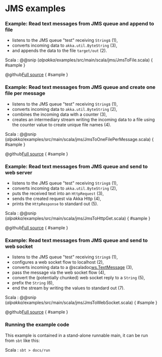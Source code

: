 # JMS examples

### Example: Read text messages from JMS queue and append to file

- listens to the JMS queue "test" receiving `String`s (1),
- converts incoming data to `akka.util.ByteString` (3),
- and appends the data to the file `target/out` (2).

Scala
: @@snip ($alpakka$/examples/src/main/scala/jms/JmsToFile.scala) { #sample }

@github[Full source](/examples/src/main/scala/jms/JmsToFile.scala) { #sample }


### Example: Read text messages from JMS queue and create one file per message

- listens to the JMS queue "test" receiving `String`s (1),
- converts incoming data to `akka.util.ByteString` (2),
- combines the incoming data with a counter (3),
- creates an intermediary stream writing the incoming data to a file using the counter 
value to create unique file names (4). 

Scala
: @@snip ($alpakka$/examples/src/main/scala/jms/JmsToOneFilePerMessage.scala) { #sample }

@github[Full source](/examples/src/main/scala/jms/JmsToOneFilePerMessage.scala) { #sample }



### Example: Read text messages from JMS queue and send to web server

- listens to the JMS queue "test" receiving `String`s (1),
- converts incoming data to `akka.util.ByteString` (2),
- puts the received text into an `HttpRequest` (3),
- sends the created request via Akka Http (4),
- prints the `HttpResponse` to standard out (5).

Scala
: @@snip ($alpakka$/examples/src/main/scala/jms/JmsToHttpGet.scala) { #sample }

@github[Full source](/examples/src/main/scala/jms/JmsToHttpGet.scala) { #sample }



### Example: Read text messages from JMS queue and send to web socket

- listens to the JMS queue "test" receiving `String`s (1),
- configures a web socket flow to localhost (2),
- converts incoming data to a @scaladoc[ws.TextMessage](akka.http.scaladsl.model.ws.TextMessage) (3),
- pass the message via the web socket flow (4),
- convert the (potentially chunked) web socket reply to a `String` (5),
- prefix the `String` (6),
- end the stream by writing the values to standard out (7).



Scala
: @@snip ($alpakka$/examples/src/main/scala/jms/JmsToWebSocket.scala) { #sample }

@github[Full source](/examples/src/main/scala/jms/JmsToWebSocket.scala) { #sample }



### Running the example code

This example is contained in a stand-alone runnable main, it can be run
 from `sbt` like this:
 

Scala
:   ```
    sbt
    > docs/run
    ```
